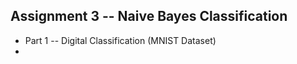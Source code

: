 ## Assignment 3 -- Naive Bayes Classification
* Part 1 -- Digital Classification (MNIST Dataset)
 * 
